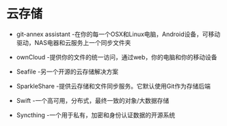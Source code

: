 #  云存储

- git-annex assistant -在你的每一个OSX和Linux电脑，Android设备，可移动驱动，NAS电器和云服务上一个同步文件夹

- ownCloud -提供你的文件的统一访问，通过web，你的电脑和你的移动设备

- Seafile -另一个开源的云存储解决方案

- SparkleShare -提供云存储和文件同步服务。它默认使用Git作为存储后端

- Swift -一个高可用，分布式，最终一致的对象/大数据存储

- Syncthing -一个用于私有，加密和身份认证数据的开源系统
